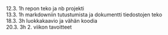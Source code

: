 12.3. 1h repon teko ja nb projekti  
13.3. 1h markdowniin tutustumista ja dokumentti tiedostojen teko  
18.3. 3h luokkakaavio ja vähän koodia  
20.3. 3h 2. viikon tavoitteet  
